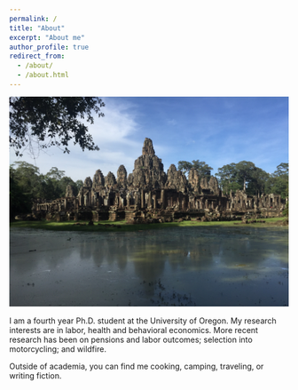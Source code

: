```yaml
---
permalink: /
title: "About"
excerpt: "About me"
author_profile: true
redirect_from: 
  - /about/
  - /about.html
---
```


![](images/cambodia.JPG)

I am a fourth year Ph.D. student at the University of Oregon. My research interests are in labor, health and behavioral economics. More recent research has been on pensions and labor outcomes; selection into motorcycling; and wildfire. 

Outside of academia, you can find me cooking, camping, traveling, or writing fiction. 

